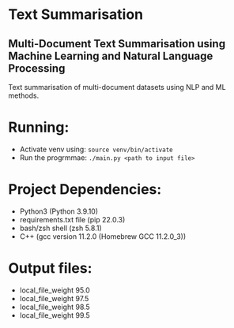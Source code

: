 # Text Summarisation
## Multi-Document Text Summarisation using Machine Learning and Natural Language Processing

Text summarisation of multi-document datasets using NLP and ML methods.

# Running:
- Activate venv using: `source venv/bin/activate`
- Run the progrmmae: `./main.py <path to input file>`

# Project Dependencies:
- Python3 (Python 3.9.10)
- requirements.txt file (pip 22.0.3)
- bash/zsh shell (zsh 5.8.1)
- C++ (gcc version 11.2.0 (Homebrew GCC 11.2.0_3))

# Output files:
- local_file_weight 95.0
- local_file_weight 97.5
- local_file_weight 98.5
- local_file_weight 99.5
